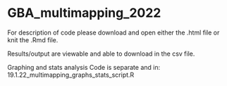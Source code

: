 # GBA_multimapping_2022

For description of code please download and open either the .html file or knit the .Rmd file. 

Results/output are viewable and able to download in the csv file.

Graphing and stats analysis Code is separate and in: 19.1.22_multimapping_graphs_stats_script.R
